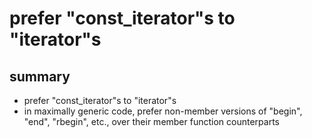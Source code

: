 prefer "const_iterator"s to "iterator"s
=======================================

summary
-------

- prefer "const_iterator"s to "iterator"s
- in maximally generic code, prefer non-member versions 
  of "begin", "end", "rbegin", etc., 
  over their member function counterparts
